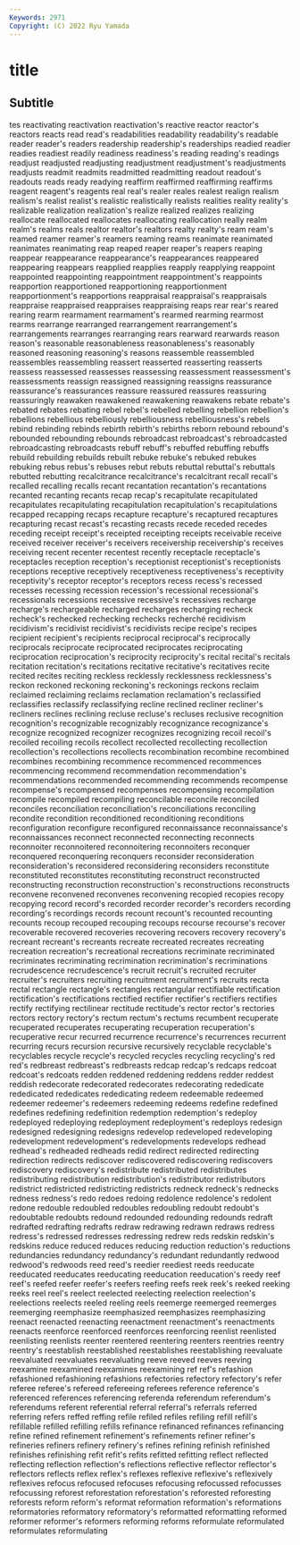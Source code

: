 ```yaml
---
Keywords: 2971
Copyright: (C) 2022 Ryu Yamada
---
```



# title

## Subtitle
tes reactivating reactivation reactivation's reactive reactor reactor's reactors reacts read
read's readabilities readability readability's readable reader reader's readers readership readership's
readerships readied readier readies readiest readily readiness readiness's reading reading's
readings readjust readjusted readjusting readjustment readjustment's readjustments readjusts readmit readmits
readmitted readmitting readout readout's readouts reads ready readying reaffirm reaffirmed
reaffirming reaffirms reagent reagent's reagents real real's realer reales realest
realign realism realism's realist realist's realistic realistically realists realities reality
reality's realizable realization realization's realize realized realizes realizing reallocate reallocated
reallocates reallocating reallocation really realm realm's realms reals realtor realtor's
realtors realty realty's ream ream's reamed reamer reamer's reamers reaming
reams reanimate reanimated reanimates reanimating reap reaped reaper reaper's reapers
reaping reappear reappearance reappearance's reappearances reappeared reappearing reappears reapplied reapplies
reapply reapplying reappoint reappointed reappointing reappointment reappointment's reappoints reapportion reapportioned
reapportioning reapportionment reapportionment's reapportions reappraisal reappraisal's reappraisals reappraise reappraised reappraises
reappraising reaps rear rear's reared rearing rearm rearmament rearmament's rearmed
rearming rearmost rearms rearrange rearranged rearrangement rearrangement's rearrangements rearranges rearranging
rears rearward rearwards reason reason's reasonable reasonableness reasonableness's reasonably reasoned
reasoning reasoning's reasons reassemble reassembled reassembles reassembling reassert reasserted reasserting
reasserts reassess reassessed reassesses reassessing reassessment reassessment's reassessments reassign reassigned
reassigning reassigns reassurance reassurance's reassurances reassure reassured reassures reassuring reassuringly
reawaken reawakened reawakening reawakens rebate rebate's rebated rebates rebating rebel
rebel's rebelled rebelling rebellion rebellion's rebellions rebellious rebelliously rebelliousness rebelliousness's
rebels rebind rebinding rebinds rebirth rebirth's rebirths reborn rebound rebound's
rebounded rebounding rebounds rebroadcast rebroadcast's rebroadcasted rebroadcasting rebroadcasts rebuff rebuff's
rebuffed rebuffing rebuffs rebuild rebuilding rebuilds rebuilt rebuke rebuke's rebuked
rebukes rebuking rebus rebus's rebuses rebut rebuts rebuttal rebuttal's rebuttals
rebutted rebutting recalcitrance recalcitrance's recalcitrant recall recall's recalled recalling recalls
recant recantation recantation's recantations recanted recanting recants recap recap's recapitulate
recapitulated recapitulates recapitulating recapitulation recapitulation's recapitulations recapped recapping recaps recapture
recapture's recaptured recaptures recapturing recast recast's recasting recasts recede receded
recedes receding receipt receipt's receipted receipting receipts receivable receive received
receiver receiver's receivers receivership receivership's receives receiving recent recenter recentest
recently receptacle receptacle's receptacles reception reception's receptionist receptionist's receptionists receptions
receptive receptively receptiveness receptiveness's receptivity receptivity's receptor receptor's receptors recess
recess's recessed recesses recessing recession recession's recessional recessional's recessionals recessions
recessive recessive's recessives recharge recharge's rechargeable recharged recharges recharging recheck
recheck's rechecked rechecking rechecks recherché recidivism recidivism's recidivist recidivist's recidivists
recipe recipe's recipes recipient recipient's recipients reciprocal reciprocal's reciprocally reciprocals
reciprocate reciprocated reciprocates reciprocating reciprocation reciprocation's reciprocity reciprocity's recital recital's
recitals recitation recitation's recitations recitative recitative's recitatives recite recited recites
reciting reckless recklessly recklessness recklessness's reckon reckoned reckoning reckoning's reckonings
reckons reclaim reclaimed reclaiming reclaims reclamation reclamation's reclassified reclassifies reclassify
reclassifying recline reclined recliner recliner's recliners reclines reclining recluse recluse's
recluses reclusive recognition recognition's recognizable recognizably recognizance recognizance's recognize recognized
recognizer recognizes recognizing recoil recoil's recoiled recoiling recoils recollect recollected
recollecting recollection recollection's recollections recollects recombination recombine recombined recombines recombining
recommence recommenced recommences recommencing recommend recommendation recommendation's recommendations recommended recommending
recommends recompense recompense's recompensed recompenses recompensing recompilation recompile recompiled recompiling
reconcilable reconcile reconciled reconciles reconciliation reconciliation's reconciliations reconciling recondite recondition
reconditioned reconditioning reconditions reconfiguration reconfigure reconfigured reconnaissance reconnaissance's reconnaissances reconnect
reconnected reconnecting reconnects reconnoiter reconnoitered reconnoitering reconnoiters reconquer reconquered reconquering
reconquers reconsider reconsideration reconsideration's reconsidered reconsidering reconsiders reconstitute reconstituted reconstitutes
reconstituting reconstruct reconstructed reconstructing reconstruction reconstruction's reconstructions reconstructs reconvene reconvened
reconvenes reconvening recopied recopies recopy recopying record record's recorded recorder
recorder's recorders recording recording's recordings records recount recount's recounted recounting
recounts recoup recouped recouping recoups recourse recourse's recover recoverable recovered
recoveries recovering recovers recovery recovery's recreant recreant's recreants recreate recreated
recreates recreating recreation recreation's recreational recreations recriminate recriminated recriminates recriminating
recrimination recrimination's recriminations recrudescence recrudescence's recruit recruit's recruited recruiter recruiter's
recruiters recruiting recruitment recruitment's recruits recta rectal rectangle rectangle's rectangles
rectangular rectifiable rectification rectification's rectifications rectified rectifier rectifier's rectifiers rectifies
rectify rectifying rectilinear rectitude rectitude's rector rector's rectories rectors rectory
rectory's rectum rectum's rectums recumbent recuperate recuperated recuperates recuperating recuperation
recuperation's recuperative recur recurred recurrence recurrence's recurrences recurrent recurring recurs
recursion recursive recursively recyclable recyclable's recyclables recycle recycle's recycled recycles
recycling recycling's red red's redbreast redbreast's redbreasts redcap redcap's redcaps
redcoat redcoat's redcoats redden reddened reddening reddens redder reddest reddish
redecorate redecorated redecorates redecorating rededicate rededicated rededicates rededicating redeem redeemable
redeemed redeemer redeemer's redeemers redeeming redeems redefine redefined redefines redefining
redefinition redemption redemption's redeploy redeployed redeploying redeployment redeployment's redeploys redesign
redesigned redesigning redesigns redevelop redeveloped redeveloping redevelopment redevelopment's redevelopments redevelops
redhead redhead's redheaded redheads redid redirect redirected redirecting redirection redirects
rediscover rediscovered rediscovering rediscovers rediscovery rediscovery's redistribute redistributed redistributes redistributing
redistribution redistribution's redistributor redistributors redistrict redistricted redistricting redistricts redneck redneck's
rednecks redness redness's redo redoes redoing redolence redolence's redolent redone
redouble redoubled redoubles redoubling redoubt redoubt's redoubtable redoubts redound redounded
redounding redounds redraft redrafted redrafting redrafts redraw redrawing redrawn redraws
redress redress's redressed redresses redressing redrew reds redskin redskin's redskins
reduce reduced reduces reducing reduction reduction's reductions redundancies redundancy redundancy's
redundant redundantly redwood redwood's redwoods reed reed's reedier reediest reeds
reeducate reeducated reeducates reeducating reeducation reeducation's reedy reef reef's reefed
reefer reefer's reefers reefing reefs reek reek's reeked reeking reeks
reel reel's reelect reelected reelecting reelection reelection's reelections reelects reeled
reeling reels reemerge reemerged reemerges reemerging reemphasize reemphasized reemphasizes reemphasizing
reenact reenacted reenacting reenactment reenactment's reenactments reenacts reenforce reenforced reenforces
reenforcing reenlist reenlisted reenlisting reenlists reenter reentered reentering reenters reentries
reentry reentry's reestablish reestablished reestablishes reestablishing reevaluate reevaluated reevaluates reevaluating
reeve reeved reeves reeving reexamine reexamined reexamines reexamining ref ref's
refashion refashioned refashioning refashions refectories refectory refectory's refer referee referee's
refereed refereeing referees reference reference's referenced references referencing referenda referendum
referendum's referendums referent referential referral referral's referrals referred referring refers
reffed reffing refile refiled refiles refiling refill refill's refillable refilled
refilling refills refinance refinanced refinances refinancing refine refined refinement refinement's
refinements refiner refiner's refineries refiners refinery refinery's refines refining refinish
refinished refinishes refinishing refit refit's refits refitted refitting reflect reflected
reflecting reflection reflection's reflections reflective reflector reflector's reflectors reflects reflex
reflex's reflexes reflexive reflexive's reflexively reflexives refocus refocused refocuses refocusing
refocussed refocusses refocussing reforest reforestation reforestation's reforested reforesting reforests reform
reform's reformat reformation reformation's reformations reformatories reformatory reformatory's reformatted reformatting
reformed reformer reformer's reformers reforming reforms reformulate reformulated reformulates reformulating
